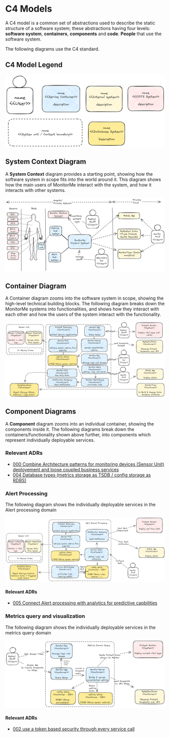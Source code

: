 # C4 Models

A C4 model is a common set of abstractions used to describe the static structure of a software system; these abstractions having four levels: **software system**, **containers**, **components** and **code**. **People** that use the software system.

The following diagrams use the C4 standard.

## C4 Model Legend

![C4Modelegend](../images/C4-legend.png)

## System Context Diagram

A **System Context** diagram provides a starting point, showing how the software system in scope fits into the world around it. 
This diagram shows how the main users of MonitorMe interact with the system, and how it interacts with other systems.

![Context Diagram](../images/C4-system-context.png)

## Container Diagram

A Container diagram zooms into the software system in scope, showing the high-level technical building blocks. The following diagram breaks down the MonitorMe systems into functionalities, and shows how they interact with each other and how the users of the system interact with the functionality.

![Container Diagram](../images/C4-system-container.png)

## Component Diagrams

A **Component** diagram zooms into an individual container, showing the components inside it.
The following diagrams break down the containers/functionality shown above further, into components which represent individually deployable services.

### Relevant ADRs

- [000 Combine Architecture patterns for monitoring devices (Sensor Unit) deployement and loose coupled business services](../../3.ARDs/000.Combine2ArchitecturePatterns.md)
- [004 Database types (metrics storage as TSDB / config storage as RDBS)](../../3.ARDs/004.DataStorageandRetrievalADR.md)

### Alert Processing

The following diagram shows the individually deployable services in the Alert processing domain

![Component Diagram Alert](../images/C4-system-component-alert-processor.png)

#### Relevant ADRs

- [005 Connect Alert processing with analytics for predictive capbilities](../../3.ARDs/005.AnalysisandAlertingMechanismADR.md)


### Metrics query and visualization

The following diagram shows the individually deployable services in the metrics query domain

![Component Diagram Metrics](../images/C4-system-component-query-viz.png)

#### Relevant ADRs

- [002 use a token based security through every service call](../../3.ARDs/002.SecurityAsAServiceADR.md)
